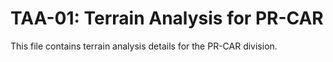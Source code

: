 # TAA-01: Terrain Analysis for PR-CAR

This file contains terrain analysis details for the PR-CAR division.
